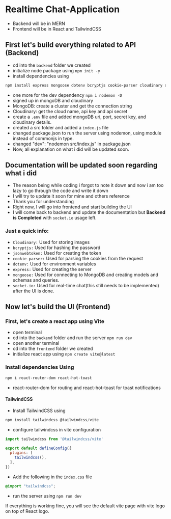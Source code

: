# Realtime Chat-Application

- Backend will be in MERN
- Frontend will be in React and TailwindCSS

## First let's build everything related to API (Backend)

- cd into the ``backend`` folder we created
- initialize node package using ``npm init -y``
- install dependencies using
```powershell
npm install express mongoose dotenv bcryptjs cookie-parser cloudinary socket.io jsonwebtoken
```
- one more for the dev dependency ``npm i nodemon -D``
- signed up in mongoDB and cloudinary
- MongoDB: create a cluster and get the connection string
- Cloudinary: get the cloud name, api key and api secret
- create a ``.env`` file and added mongoDB uri, port, secret key, and cloudinary details.
- created a src folder and added a ``index.js`` file
- changed package.json to run the server using nodemon, using module instead of commonjs in type.
- changed "dev": "nodemon src/index.js" in package.json
- Now, all explanation on what i did will be updated soon.

## Documentation will be updated soon regarding what i did
- The reason being while coding i forgot to note it down and now i am too lazy to go through the code and write it down
- I will try to update it soon for mine and others reference
- Thank you for understanding
- Right now, I will go into frontend and start building the UI
- I will come back to backend and update the documentation but
**Backend is Completed** with ``socket.io`` usage left.

### Just a quick info:
- `Cloudinary:` Used for storing images
- `bcryptjs:` Used for hashing the password
- `jsonwebtoken:` Used for creating the token
- `cookie-parser:` Used for parsing the cookies from the request
- `dotenv:` Used for environment variables
- `express:` Used for creating the server
- `mongoose:` Used for connecting to MongoDB and creating models and schemas and queries.
- `socket.io:` Used for real-time chat(this still needs to be implemented) after the UI is done.

## Now let's build the UI (Frontend)

### First, let's create a react app using Vite
- open terminal
- cd into the ``backend`` folder and run the server ``npm run dev``
- open another terminal
- cd into the ``frontend`` folder we created
- initialize react app using ``npm create vite@latest``

### Install dependencies Using
```powershell
npm i react-router-dom react-hot-toast
```
- react-router-dom for routing and react-hot-toast for toast notifications
#### TailwindCSS
- Install TailwindCSS using
```powershell
npm install tailwindcss @tailwindcss/vite
```
- configure tailwindcss in vite configuration
```javascript
import tailwindcss from '@tailwindcss/vite'

export default defineConfig({
  plugins: [
    tailwindcss(),
  ],
})
```
- Add the following in the ``index.css`` file
```css
@import "tailwindcss";
```
- run the server using ``npm run dev``

If everything is working fine, you will see the default vite page with vite logo on top of React logo.



